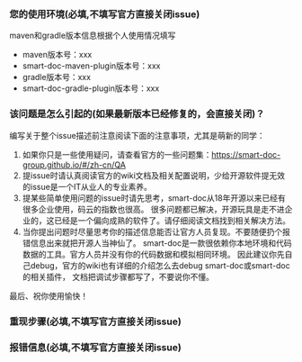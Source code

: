 ### 您的使用环境(必填,不填写官方直接关闭issue)

maven和gradle版本信息根据个人使用情况填写

- maven版本号：xxx
- smart-doc-maven-plugin版本号：xxx
- gradle版本号：xxx
- smart-doc-gradle-plugin版本号：xxx

### 该问题是怎么引起的(如果最新版本已经修复的，会直接关闭)？

编写关于整个issue描述前注意阅读下面的注意事项，尤其是萌新的同学：

1. 如果你只是一些使用疑问，请查看官方的一些问题集：https://smart-doc-group.github.io/#/zh-cn/QA
2. 提issue时请认真阅读官方的wiki文档及相关配置说明，少给开源软件提无效的issue是一个IT从业人的专业素养。
3. 提某些简单使用问题的issue时请先思考，smart-doc从18年开源以来已经有很多企业使用，码云的指数也很高。 很多问题都已解决，开源玩具是走不进企业的，这已经是一个偏向成熟的软件了。请仔细阅读文档找到相关解决方法。
4. 当你提出问题时尽量思考你的描述信息能否让官方人员复现。不要随便扔个报错信息出来就把开源人当神仙了。 smart-doc是一款很依赖你本地环境和代码数据的工具。官方人员并没有你的代码数据和模拟相同环境。
   因此建议你先自己debug，官方的wiki也有详细的介绍怎么去debug smart-doc或smart-doc的相关插件， 文档把调试步骤都写了，不要说你不懂。

最后、祝你使用愉快！

### 重现步骤(必填,不填写官方直接关闭issue)

### 报错信息(必填,不填写官方直接关闭issue)